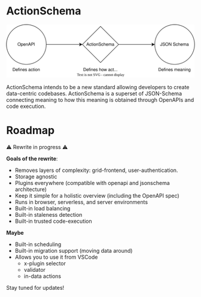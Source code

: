 # ActionSchema

![](actionschema.drawio.svg)

ActionSchema intends to be a new standard allowing developers to create data-centric codebases. ActionSchema is a superset of JSON-Schema connecting meaning to how this meaning is obtained through OpenAPIs and code execution.

# Roadmap

⚠️ Rewrite in progress ⚠️

**Goals of the rewrite**:

- Removes layers of complexity: grid-frontend, user-authentication.
- Storage agnostic
- Plugins everywhere (compatible with openapi and jsonschema architecture)
- Keep it simple for a holistic overview (including the OpenAPI spec)
- Runs in browser, serverless, and server environments
- Built-in load balancing
- Built-in staleness detection
- Built-in trusted code-execution

**Maybe**

- Built-in scheduling
- Built-in migration support (moving data around)
- Allows you to use it from VSCode
  - x-plugin selector
  - validator
  - in-data actions

Stay tuned for updates!
